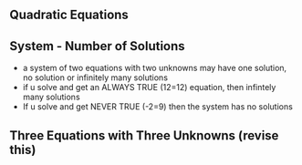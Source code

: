 
## Quadratic Equations


## System - Number of Solutions
- a system of two equations with two unknowns may have one solution, no solution or infinitely many solutions 
- if u solve and get an ALWAYS TRUE (12=12) equation, then infintely many solutions
- If u solve and get NEVER TRUE (-2=9) then the system has no solutions

## Three Equations with Three Unknowns (revise this)